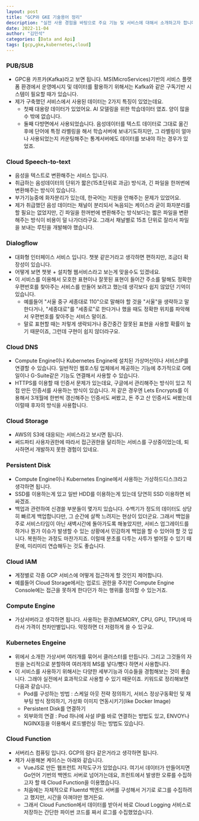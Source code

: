 ```yaml
---
layout: post
title: "GCP와 GKE 기술용어 정리"
description: "실전 사용 경험을 바탕으로 주요 기능 및 서비스에 대해서 소개하고자 합니다"
date: 2022-11-04
author: "김민석"
categories: [Data and Api]
tags: [gcp,gke,kubernetes,cloud]
---
```

### PUB/SUB

- GPC용 카프카(Kafka)라고 보면 됩니다. 
MS(MicroServices)기반의 서비스 플랫폼 환경에서 운영메시지 및 데이터를 활용하기 위해서는 
Kafka와 같은 구독기반 시스템이 필요할 때가 있습니다.
- 제가 구축했던 서비스에서 사용된 데이터는 2가지 특징이 있었는데요. 
  - 첫째 대용량 데이터가 있었어요. AI 모델링을 위한 학습데이터 였죠. 양이 많을 수 밖에 없습니다.
  - 둘째 다방면에서 사용되었습니다. 음성데이터를 텍스트 데이터로 그대로 옮긴 후에 단어에
  특정 라벨링을 해서 학습서버에 보내기도하지만, 그 라벨링이 얼마나 사용되었는지 카운팅해주는 통계서버에도
  데이터를 보내야 하는 경우가 있었죠.
 
### Cloud Speech-to-text

- 음성을 텍스트로 변환해주는 서비스 입니다.
- 취급하는 음성데이터의 단위가 짧은(15초단위로 과금) 방식과, 긴 파일을 한꺼번에 변환해주는 방식이 있습니다.
- 부가기능중에 화자분리가 있는데, 한국어는 지원을 안해주는 문제가 있었어요.
- 제가 취급했던 음성 데이터는 채널이 분리되서 녹음되는 케이스라 굳이 화자분리를 할 필요는 없었지만, 긴 파일을 한꺼번에 변환해주는 방식보다는 짧은 파일을
변환해주는 방식이 비용이 덜 나가더라구요. 그래서 채널별로 15초 단위로 잘라서 파일을 보내는 루틴을 개발해야 했습니다.

### Dialogflow

- 대화형 인터페이스 서비스 입니다. 챗봇 같은거라고 생각하면 편하지만, 조금더 확장성이 있습니다.
- 어떻게 보면 챗봇 + 설치형 웹서비스라고 보는게 맞을수도 있겠네요. 
- 이 서비스를 이용해서 모호한 표현이나 잘못된 표현이 들어간 주소를 말해도 정확한 우편번호를 찾아주는 서비스를 만들어 보려고 했는데 생각보다 쉽지 않았던 기억이 있습니다.
  - 예를들어 "서울 중구 세종대로 110"으로 말해야 할 것을 "서울"을 생략하고 말한다거나, "세종대로"를 "세종로"로 한다거나 했을 때도 정확한 위치를 파악해서 우편번호를 찾아주는 서비스 말이죠.
  - 말로 표현할 때는 저렇게 생략되거나 중간중간 잘못된 표현을 사용할 확률이 높기 때문이죠, 그런데 구현이 쉽지 않더라구요.
  
### Cloud DNS

- Compute Engine이나 Kubernetes Engine에 설치된 가상머신이나 서비스IP를 연결할 수 있습니다. 일반적인 웹호스팅 업체에서 제공하는
기능에 추가적으로 G메일이나 G-Suite같은 기능도 연결해서 사용할 수 있습니다.
- HTTPS를 이용할 때 인증서 문제가 있는데요, 구글에서 관리해주는 방식이 있고 직접 만든 인증서를 사용하는 방식이 있습니다. 
저 같은 경우엔 Lets Encrypts를 이용해서 3개월에 한번씩 갱신해주는 인증서도 써봤고, 돈 주고 산 인증서도 써봤는데 이럴때 후자의 방식을 사용합니다.

### Cloud Storage

- AWS의 S3에 대응되는 서비스라고 보시면 됩니다.
- 써드파티 사용자권한에 따라서 접근권한을 달리하는 서비스를 구상중이었는데, 퇴사하면서 개발하지 못한 경험이 있네요.

### Persistent Disk

- Compute Engine이나 Kubernetes Engine에서 사용하는 가상하드디스크라고 생각하면 됩니다. 
- SSD를 이용하는게 있고 일반 HDD를 이용하는게 있는데 당연히 SSD 이용하면 비싸겠죠.
- 백업과 관련하여 신경쓸 부분들이 몇가지 있습니다. 수백기가 정도의 데이터도 상당히 빠르게 백업합니다만, 그 순간에 살짝 느려지는 현상이 있더군요.
그래서 백업을 주로 서비스타임이 아닌 새벽시간에 돌아가도록 해놓았지만, 서비스 업그레이드를 하거나 뭔가 이슈가 발생할 수 있는 상황에서 민감하게 백업을
할 수 있어야 할 것 입니다. 복원하는 과정도 마찬가지죠. 이럴때 분초를 다투는 사투가 벌어질 수 있기 때문에, 미리미리 연습해두는 것도 좋습니다.

### Cloud IAM

- 계정별로 각종 GCP 서비스에 어떻게 접근하게 할 것인지 제어합니다.
- 예를들어 Cloud Storage에서는 업로드 권한을 주지만 Compute Engine Console에는 접근을 못하게 한다던가 하는 행위를 정의할 수 있는거죠.

### Compute Engine

- 가상서버라고 생각하면 됩니다. 사용하는 환경(MEMORY, CPU, GPU, TPU)에 따라서 가격이 천차만별입니다. 약정하면 더 저렴하게 쓸 수 있구요.

### Kubernetes Engeine

- 위에서 소개한 가상서버 여러개를 묶어서 클러스터를 만듭니다. 그리고 그것들의 자원을 논리적으로 분할하여 여러개의 MS를 넣다/뺐다 하면서 사용합니다.
- 이 서비스를 사용하기 위해서는 다양한 세부기능과 이슈들을 경험해보는 것이 좋습니다. 그래야 실전에서 효과적으로 사용할 수 있기 때문이죠. 키워드로 정리해보면 다음과 같습니다.
  - Pod를 구성하는 방법 : 스케일 아웃 전략 정의하기, 서비스 정상구동확인 및 재부팅 방식 정의하기, 가상화 이미지 연동시키기(like Docker Image) 
  - Persistent Disk를 연결하기
  - 외부와의 연결 : Pod 하나에 사설 IP를 바로 연결하는 방법도 있고, ENVOY나 NGINX등을 이용해서 로드밸런싱 하는 방법도 있습니다.
  
### Cloud Function
- 서버리스 컴퓨팅 입니다. GCP의 람다 같은거라고 생각하면 됩니다.
- 제가 사용해본 케이스는 아래와 같습니다.
  - VueJS로 만든 웹프런트 저작도구가 있었습니다. 여기서 데이터가 만들어지면 Go언어 기번의 백엔드 서버로 넘어가는데요, 프런트에서 발생한 오류를 수집하고자 할 때
    Cloud Function을 이용했습니다.
  - 처음에는 자체적으로 Fluentd 백엔드 서버를 구성해서 거기로 로그를 수집하려고 했지만, 시간을 아껴야만 했거든요.
  - 그래서 Cloud Function에서 데이터를 받아서 바로 Cloud Logging 서비스로 저장하는 간단한 파이썬 코드를 짜서 로그를 수집했었습니다.